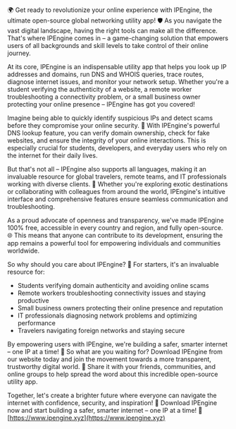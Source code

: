 🌍 Get ready to revolutionize your online experience with IPEngine, the ultimate open-source global networking utility app! 🛡️ As you navigate the vast digital landscape, having the right tools can make all the difference. That's where IPEngine comes in – a game-changing solution that empowers users of all backgrounds and skill levels to take control of their online journey.

At its core, IPEngine is an indispensable utility app that helps you look up IP addresses and domains, run DNS and WHOIS queries, trace routes, diagnose internet issues, and monitor your network setup. Whether you're a student verifying the authenticity of a website, a remote worker troubleshooting a connectivity problem, or a small business owner protecting your online presence – IPEngine has got you covered!

Imagine being able to quickly identify suspicious IPs and detect scams before they compromise your online security. 🚀 With IPEngine's powerful DNS lookup feature, you can verify domain ownership, check for fake websites, and ensure the integrity of your online interactions. This is especially crucial for students, developers, and everyday users who rely on the internet for their daily lives.

But that's not all – IPEngine also supports all languages, making it an invaluable resource for global travelers, remote teams, and IT professionals working with diverse clients. 📡 Whether you're exploring exotic destinations or collaborating with colleagues from around the world, IPEngine's intuitive interface and comprehensive features ensure seamless communication and troubleshooting.

As a proud advocate of openness and transparency, we've made IPEngine 100% free, accessible in every country and region, and fully open-source. 🌐 This means that anyone can contribute to its development, ensuring the app remains a powerful tool for empowering individuals and communities worldwide.

So why should you care about IPEngine? 🤔 For starters, it's an invaluable resource for:

* Students verifying domain authenticity and avoiding online scams
* Remote workers troubleshooting connectivity issues and staying productive
* Small business owners protecting their online presence and reputation
* IT professionals diagnosing network problems and optimizing performance
* Travelers navigating foreign networks and staying secure

By empowering users with IPEngine, we're building a safer, smarter internet – one IP at a time! 🔧 So what are you waiting for? Download IPEngine from our website today and join the movement towards a more transparent, trustworthy digital world. 🚀 Share it with your friends, communities, and online groups to help spread the word about this incredible open-source utility app.

Together, let's create a brighter future where everyone can navigate the internet with confidence, security, and inspiration! 💫 Download IPEngine now and start building a safer, smarter internet – one IP at a time! 📡 [https://www.ipengine.xyz](https://www.ipengine.xyz)